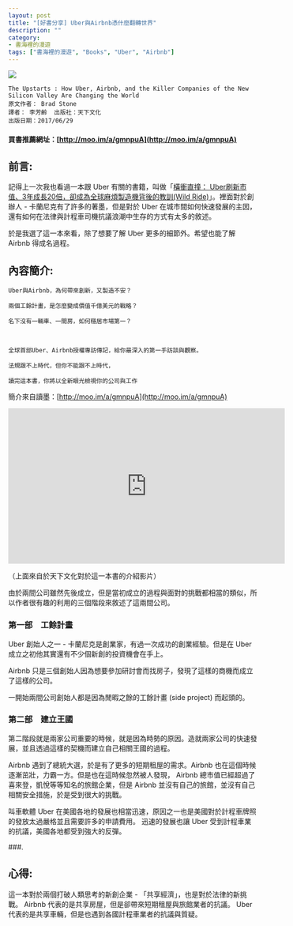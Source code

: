 ```yaml
---
layout: post
title: "[好書分享] Uber與Airbnb憑什麼翻轉世界"
description: ""
category: 
- 書海裡的漫遊
tags: ["書海裡的漫遊", "Books", "Uber", "Airbnb"]
---
```




<div><a href="http://moo.im/a/gmnpuA" title="Uber與Airbnb憑什麼翻轉世界"><img src="https://cdn.readmoo.com/cover/po/kvtvufm_210x315.jpg?v=0"></a></div>


```
The Upstarts : How Uber, Airbnb, and the Killer Companies of the New Silicon Valley Are Changing the World
原文作者： Brad Stone  
譯者： 李芳齡  出版社：天下文化 
出版日期：2017/06/29 
```

#### 買書推薦網址：[http://moo.im/a/gmnpuA](http://moo.im/a/gmnpuA)

## 前言:

記得上一次我也看過一本跟 Uber 有關的書籍，叫做「[橫衝直撞： Uber刷新市值、3年成長20倍，卻成為全球麻煩製造機背後的教訓(Wild Ride)](http://www.evanlin.com/reading-wild-ride/)」。裡面對於創辦人 - 卡蘭尼克有了許多的著墨，但是對於 Uber 在城市間如何快速發展的主因，還有如何在法律與計程車司機抗議浪潮中生存的方式有太多的敘述。

於是我選了這一本來看，除了想要了解 Uber 更多的細節外。希望也能了解 Airbnb 得成名過程。

## 內容簡介:

```
Uber與Airbnb，為何帶來創新，又製造不安？

兩個工餘計畫，是怎麼變成價值千億美元的戰略？

名下沒有一輛車、一間房，如何穩居市場第一？

 

全球首部Uber、Airbnb授權專訪傳記，給你最深入的第一手訪談與觀察。

法規跟不上時代，但你不能跟不上時代，

讀完這本書，你將以全新眼光檢視你的公司與工作
```

簡介來自讀墨：[http://moo.im/a/gmnpuA](http://moo.im/a/gmnpuA)

<iframe width="560" height="315" src="https://www.youtube.com/embed/I8j0SonUYEQ" frameborder="0" allow="accelerometer; autoplay; encrypted-media; gyroscope; picture-in-picture" allowfullscreen></iframe>

（上面來自於天下文化對於這一本書的介紹影片）

由於兩間公司雖然先後成立，但是當初成立的過程與面對的挑戰都相當的類似，所以作者很有趣的利用的三個階段來敘述了這兩間公司。



### 第一部　工餘計畫

Uber 創始人之一 - 卡蘭尼克是創業家，有過一次成功的創業經驗。但是在 Uber 成立之初他其實還有不少個新創的投資機會在手上。

Airbnb 只是三個創始人因為想要參加研討會而找房子，發現了這樣的商機而成立了這樣的公司。

一開始兩間公司創始人都是因為閒暇之餘的工餘計畫 (side project) 而起頭的。

 

### 第二部　建立王國

第二階段就是兩家公司重要的時候，就是因為時勢的原因。造就兩家公司的快速發展，並且透過這樣的契機而建立自己相關王國的過程。

Airbnb 遇到了總統大選，於是有了更多的短期租屋的需求。Airbnb 也在這個時候逐漸茁壯，力霸一方。但是也在這時候忽然被人發現， Airbnb 總市值已經超過了喜來登，凱悅等等知名的旅館企業，但是 Airbnb 並沒有自己的旅館，並沒有自己相關安全措施，於是受到很大的挑戰。



叫車軟體 Uber 在美國各地的發展也相當迅速，原因之一也是美國對於計程車牌照的發放太過嚴格並且需要許多的申請費用。 迅速的發展也讓 Uber 受到計程車業的抗議，美國各地都受到強大的反彈。 



###. 

## 心得:

這一本對於兩個打破人類思考的新創企業 - 「共享經濟」，也是對於法律的新挑戰。 Airbnb 代表的是共享房屋，但是卻帶來短期租屋與旅館業者的抗議。 Uber 代表的是共享車輛，但是也遇到各國計程車業者的抗議與質疑。